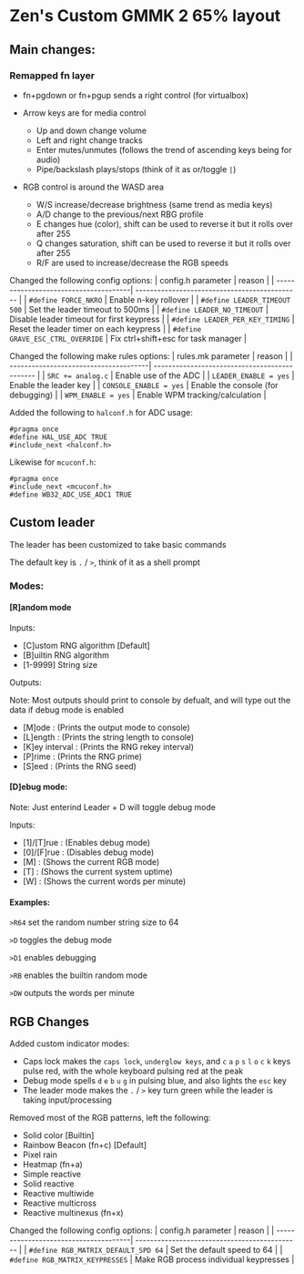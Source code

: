 # Zen's Custom GMMK 2 65% layout

## Main changes:

### Remapped fn layer

  * fn+pgdown or fn+pgup sends a right control (for virtualbox)
  * Arrow keys are for media control
    - Up and down change volume
    - Left and right change tracks
    - Enter mutes/unmutes (follows the trend of ascending keys being for audio)
    - Pipe/backslash plays/stops (think of it as or/toggle `|`)

  * RGB control is around the WASD area
    - W/S increase/decrease brightness (same trend as media keys)
    - A/D change to the previous/next RBG profile 
    - E changes hue (color), shift can be used to reverse it but it rolls over after 255
    - Q changes saturation, shift can be used to reverse it but it rolls over after 255
    - R/F are used to increase/decrease the RGB speeds

Changed the following config options:
| config.h parameter			| reason					|
| --------------------------------------| ---------------------------------------------	|
| `#define FORCE_NKRO`			| Enable n-key rollover				|
| `#define LEADER_TIMEOUT 500`		| Set the leader timeout to 500ms		|
| `#define LEADER_NO_TIMEOUT`		| Disable leader timeout for first keypress	|
| `#define LEADER_PER_KEY_TIMING`	| Reset the leader timer on each keypress	|
| `#define GRAVE_ESC_CTRL_OVERRIDE`	| Fix ctrl+shift+esc for task manager		|

Changed the following make rules options:
| rules.mk parameter			| reason					|
| --------------------------------------| ---------------------------------------------	|
| `SRC += analog.c`			| Enable use of the ADC 			|
| `LEADER_ENABLE = yes`			| Enable the leader key				|
| `CONSOLE_ENABLE = yes`		| Enable the console (for debugging)		|
| `WPM_ENABLE = yes`			| Enable WPM tracking/calculation		|

Added the following to `halconf.h` for ADC usage:
```
#pragma once
#define HAL_USE_ADC TRUE
#include_next <halconf.h>
```

Likewise for `mcuconf.h`:
```
#pragma once
#include_next <mcuconf.h>
#define WB32_ADC_USE_ADC1 TRUE
```


## Custom leader

The leader has been customized to take basic commands

The default key is `.` / `>`, think of it as a shell prompt

### Modes:

#### [R]andom mode

Inputs:

  * [C]ustom RNG algorithm		[Default]
  * [B]uiltin RNG algorithm
  * [1-9999] String size

Outputs:

Note: Most outputs should print to console by defualt, and will type out the data if debug mode is enabled

  * [M]ode		:	(Prints the output mode to console)
  * [L]ength		:	(Prints the string length to console)
  * [K]ey interval	:	(Prints the RNG rekey interval)
  * [P]rime		:	(Prints the RNG prime)
  * [S]eed		:	(Prints the RNG seed)

#### [D]ebug mode:

Note: Just enterind Leader + D will toggle debug mode

Inputs:

  * [1]/[T]rue		:	(Enables debug mode)
  * [0]/[F]rue		:	(Disables debug mode)
  * [M]			:	(Shows the current RGB mode)
  * [T]			:	(Shows the current system uptime)
  * [W]			:	(Shows the current words per minute)

#### Examples:

`>R64` set the random number string size to 64

`>D` toggles the debug mode

`>D1` enables debugging

`>RB` enables the builtin random mode

`>DW` outputs the words per minute


## RGB Changes

Added custom indicator modes:
  * Caps lock makes the `caps lock`, `underglow keys`, and `c` `a` `p` `s` `l` `o` `c` `k` keys pulse red, with the whole keyboard pulsing red at the peak
  * Debug mode spells `d` `e` `b` `u` `g` in pulsing blue, and also lights the `esc` key
  * The leader mode makes the `.` / `>` key turn green while the leader is taking input/processing

Removed most of the RGB patterns, left the following:
  * Solid color			[Builtin]
  * Rainbow Beacon	(fn+c)	[Default]
  * Pixel rain
  * Heatmap		(fn+a)
  * Simple reactive
  * Solid reactive
  * Reactive multiwide
  * Reactive multicross
  * Reactive multinexus (fn+x)
	
Changed the following config options:
| config.h parameter			| reason					|
| --------------------------------------| ---------------------------------------------	|
| `#define RGB_MATRIX_DEFAULT_SPD 64`	| Set the default speed to 64			|
| `#define RGB_MATRIX_KEYPRESSES`	| Make RGB process individual keypresses	|



